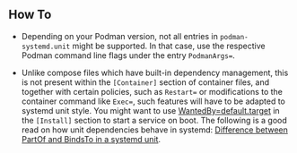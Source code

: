 ## How To

* Depending on your Podman version, not all entries in `podman-systemd.unit`
might be supported. In that case, use the respective Podman command line flags
under the entry `PodmanArgs=`.

* Unlike compose files which have built-in dependency management, this is not
present within the `[Container]` section of container files, and together with
certain policies, such as `Restart=` or modifications to the container command
like `Exec=`, such features will have to be adapted to systemd unit style.
You might want to use
[WantedBy=default.target](https://docs.podman.io/en/latest/markdown/podman-systemd.unit.5.html#enabling-unit-files)
in the `[Install]` section to start a service on boot.
The following is a good read on how unit dependencies behave in systemd:
[Difference between PartOf and BindsTo in a systemd unit](https://pychao.com/2021/02/24/difference-between-partof-and-bindsto-in-a-systemd-unit/).
